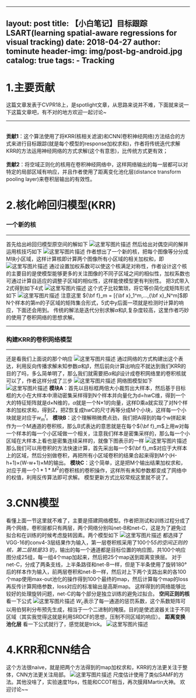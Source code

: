 ﻿
---
layout:     post
title:      【小白笔记】目标跟踪LSART(learning spatial-aware regressions for visual tracking)
date:       2018-04-27
author:     tominute
header-img: img/post-bg-android.jpg
catalog: true
tags:
    - Tracking
---

# 1.主要贡献
这篇文章发表于CVPR18上，是spotlight文章，从思路来说并不难，下面就来说一下这篇文章吧，有不对的地方欢迎一起讨论~ 


----------


  
<br />**贡献1**：这个算法使用了将KRR(核相关滤波)和CNN(卷积神经网络)方法结合的方式来进行目标跟踪(就是每个模型的response加权求和)，作者将传统迭代求解KRR的方法运用神经网络的方式求解(这个有意思)，比传统方式更有效；  
<br />**贡献2**：将空域正则化的核用在卷积神经网络中，这样网络输出的每一层都可以对特定的局部区域有响应，并且作者使用了距离变化池化层(distance transform pooling layer)来卷积层输出的有效性。
# 2.核化岭回归模型(KRR)
### 一个新的核


----------


首先给出岭回归模型原空间的解如下
![这里写图片描述](http://img.blog.csdn.net/20180421091741075?watermark/2/text/aHR0cDovL2Jsb2cuY3Nkbi5uZXQvc2luYXRfMjczMTg4ODE=/font/5a6L5L2T/fontsize/400/fill/I0JBQkFCMA==/dissolve/70/gravity/SouthEast)
然后给出对偶空间的解并运用核技巧如下
![这里写图片描述](http://img.blog.csdn.net/20180421091805384?watermark/2/text/aHR0cDovL2Jsb2cuY3Nkbi5uZXQvc2luYXRfMjczMTg4ODE=/font/5a6L5L2T/fontsize/400/fill/I0JBQkFCMA==/dissolve/70/gravity/SouthEast)
作者想出了一个新的核，把每个图像等分分成M块小区域，这样计算核即计算两个图像所有小区域的相关加权和，即
![这里写图片描述](http://img.blog.csdn.net/20180421091838194?watermark/2/text/aHR0cDovL2Jsb2cuY3Nkbi5uZXQvc2luYXRfMjczMTg4ODE=/font/5a6L5L2T/fontsize/400/fill/I0JBQkFCMA==/dissolve/70/gravity/SouthEast)
通过设置加权系数可以使这个核满足对称性，作者设计这个核的主要目的是使模型能够更多的关注图像的不同子区域之间的相似性，加权系数也可通过计算自适应的调整子区域的相似性，这样能使模型更有判别性。
把3式带入2式得到如下4式
![这里写图片描述](http://img.blog.csdn.net/20180421091856957?watermark/2/text/aHR0cDovL2Jsb2cuY3Nkbi5uZXQvc2luYXRfMjczMTg4ODE=/font/5a6L5L2T/fontsize/400/fill/I0JBQkFCMA==/dissolve/70/gravity/SouthEast)
这个式子比较繁琐，将它等价简化成矩阵形式如下
![这里写图片描述](http://img.blog.csdn.net/20180421091914168?watermark/2/text/aHR0cDovL2Jsb2cuY3Nkbi5uZXQvc2luYXRfMjczMTg4ODE=/font/5a6L5L2T/fontsize/400/fill/I0JBQkFCMA==/dissolve/70/gravity/SouthEast)
注意这里
${\bf f}_m = [{\bf x}_1^m,...,{\bf x}_N^m]$即N个样本的第m的子区域的矩阵集合形式，5式中y后面一项就是检测时计算的响应，下面还会用到。
传统的解法是迭代分别求解$\alpha$和$\beta$,复杂度较高，这里作者巧妙的使用了卷积网络的思想求解。

----------

### 构建KRR的卷积网络模型
----------
还是看我们上面说的那个响应
![这里写图片描述](http://img.blog.csdn.net/20180421091933922?watermark/2/text/aHR0cDovL2Jsb2cuY3Nkbi5uZXQvc2luYXRfMjczMTg4ODE=/font/5a6L5L2T/fontsize/400/fill/I0JBQkFCMA==/dissolve/70/gravity/SouthEast)
通过网络的方式构建出这个表达，利用反向传播求解未知参数$\alpha$和$\beta$，然后前向计算出响应不就达到我们KRR的目的了吗，多么简单明了，那么我们就需要把$\alpha$和$\beta$设计成卷积网络里的卷积核就可以了，作者这样分成了三步
![这里写图片描述](http://img.blog.csdn.net/20180421091948160?watermark/2/text/aHR0cDovL2Jsb2cuY3Nkbi5uZXQvc2luYXRfMjczMTg4ODE=/font/5a6L5L2T/fontsize/400/fill/I0JBQkFCMA==/dissolve/70/gravity/SouthEast)
网络图模型如下
![这里写图片描述](http://img.blog.csdn.net/20180421092001806?watermark/2/text/aHR0cDovL2Jsb2cuY3Nkbi5uZXQvc2luYXRfMjczMTg4ODE=/font/5a6L5L2T/fontsize/400/fill/I0JBQkFCMA==/dissolve/70/gravity/SouthEast)
**模块A**：首先以目标框两倍大小裁剪出大样本，然后基于目标框的大小在大样本中滑动密集采样得到N个样本并向量化为d=h*w*C维，得到一个大的特征矩阵就是d×N维的，$\alpha$就是一个N×1的向量，这样D乘a就实现了对N个样本的加权求和，得到Z，把Z恢复成h*w*C的尺寸再等分成M个小块，这样每一个小块就是对应于$w_m^t$。
**模块B**：这个理解稍微费点劲，我们把A得到的每个w拼起来作为一个M通道的卷积核，那么B式表达的意思就是在每个${\bf f}_m$上用w对每一个样本的每一个小区域做一个相关，注意我们样本是密集采样的，那么每一个小区域在大样本上看也是密集连续采样的，就像下图表示的一样
![这里写图片描述](http://img.blog.csdn.net/20180421092018365?watermark/2/text/aHR0cDovL2Jsb2cuY3Nkbi5uZXQvc2luYXRfMjczMTg4ODE=/font/5a6L5L2T/fontsize/400/fill/I0JBQkFCMA==/dissolve/70/gravity/SouthEast)
那么我们可以用卷积的方法快速计算，首先采出每一个${\bf f}_m$对应于大样本上的区域，然后分别做卷积，再把所有小区域卷积的结果合起来得到M个(H-h+1)×(W-w+1)×M的输出。
**模块C**：这个简单，这是把M个输出结果加权求和，对应于用一个$1*1*M^2$的卷积核的卷积操作，这样所有未知参数都变成了网络中的权值，利用反传算法即可求解。
模型更新方式比较常规这里就不说了。


# 3.CNN模型
看懂上面一节这里就不难了，主要是搭建网络模型。作者把测试和训练过程分成了两个网络，卷积层都只有两层，两个网络分别叫net-B和net-C，这是为了避免过拟合和在训练的时候考虑旋转因素。两个模型如下
![这里写图片描述](http://img.blog.csdn.net/20180421092034054?watermark/2/text/aHR0cDovL2Jsb2cuY3Nkbi5uZXQvc2luYXRfMjczMTg4ODE=/font/5a6L5L2T/fontsize/400/fill/I0JBQkFCMA==/dissolve/70/gravity/SouthEast)
都选择了VGG-16的conv4-3层结果作为输入，第一层卷积核采用了100个5*5的空间正则的核，第二层核是3*3 的，输出的每一个通道都是目标位置的响应图，共100个响应图分成25组，每一组4个map加起来，然后把25个map送到距离变换层。
对于net-C，分成了两条支线，上半条路径和net-B一样，但是下半条使用了旋转180°后的样本作为输入，前两层卷积和net-B一样，然后对上下两个支路出来的各100个map使用max-out池化的操作得到100个最终的map，然后计算每个map的loss再反传计算网络参数，loss对应的标准输出是高斯map。
这样得到的网络能够比较好的处理旋转问题，net-C的每个部分是独立训练的避免过拟合。
**空间正则的核**
看一下公式
![这里写图片描述](http://img.blog.csdn.net/20180421092053792?watermark/2/text/aHR0cDovL2Jsb2cuY3Nkbi5uZXQvc2luYXRfMjczMTg4ODE=/font/5a6L5L2T/fontsize/400/fill/I0JBQkFCMA==/dissolve/70/gravity/SouthEast)
$W_c$表示了每一通道的惩罚系数，这个系数矩阵可以用伯努利分布预先生成，相当于一个二进制的掩膜。目的是使滤波器关注于不同区域（其实我觉得这就是利用SRDCF的思想，压制不同区域的响应）。
**距离变换池化层**
看一下公式就行了，感觉就是trick。
![这里写图片描述](http://img.blog.csdn.net/20180421092108823?watermark/2/text/aHR0cDovL2Jsb2cuY3Nkbi5uZXQvc2luYXRfMjczMTg4ODE=/font/5a6L5L2T/fontsize/400/fill/I0JBQkFCMA==/dissolve/70/gravity/SouthEast)

# 4.KRR和CNN结合
这个方法很naive，就是把两个方法得到的map加权求和，KRR的方法更关注于整体，CNN方法更关注局部。
![这里写图片描述](http://img.blog.csdn.net/20180421092125121?watermark/2/text/aHR0cDovL2Jsb2cuY3Nkbi5uZXQvc2luYXRfMjczMTg4ODE=/font/5a6L5L2T/fontsize/400/fill/I0JBQkFCMA==/dissolve/70/gravity/SouthEast)
尺度估计使用了类似SAMF的方法。其他没啥了，实验速度1fps，性能和CCOT相当，再次膜拜Martin大神。
欢迎讨论~~
